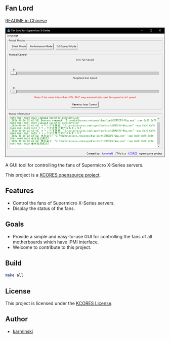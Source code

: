 Fan Lord
--------

[README in Chinese](README.md)

![Fan Lord Screenshot](fan-lord-screenshot-en-US.png)


A GUI tool for controlling the fans of Supermicro X-Series servers.

This project is a [KCORES opensource project](https://github.com/KCORES).

## Features

- Control the fans of Supermicro X-Series servers.
- Display the status of the fans.

## Goals

- Provide a simple and easy-to-use GUI for controlling the fans of all motherboards which have IPMI interface.
- Welcome to contribute to this project.

## Build

```bash
make all
```

## License

This project is licensed under the [KCORES License](LICENSE_en-US).

## Author

- [karminski](https://github.com/karminski)
